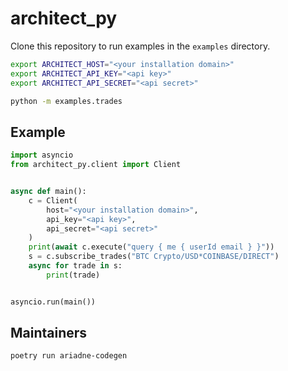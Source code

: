 # architect_py

Clone this repository to run examples in the `examples` directory.

```bash
export ARCHITECT_HOST="<your installation domain>"
export ARCHITECT_API_KEY="<api key>"
export ARCHITECT_API_SECRET="<api secret>"

python -m examples.trades
```

## Example

```python
import asyncio
from architect_py.client import Client


async def main():
    c = Client(
        host="<your installation domain>",
        api_key="<api key>",
        api_secret="<api secret>"
    )
    print(await c.execute("query { me { userId email } }"))
    s = c.subscribe_trades("BTC Crypto/USD*COINBASE/DIRECT")
    async for trade in s:
        print(trade)


asyncio.run(main())
```

## Maintainers

`poetry run ariadne-codegen`
